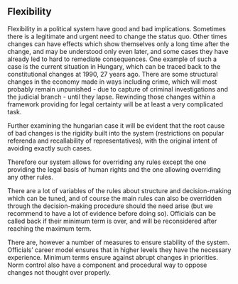 ## Flexibility

Flexibility in a political system have good and bad implications. Sometimes there is a legitimate and urgent need to change the status quo. Other times changes can have effects which show themselves only a long time after the change, and may be understood only even later, and some cases they have already led to hard to remediate consequences. One example of such a case is the current situation in Hungary, which can be traced back to the constitutional changes at 1990, 27 years ago. There are some structural changes in the economy made in ways including crime, which will most probably remain unpunished - due to capture of criminal investigations and the judicial branch - until they lapse. Rewinding those changes within a framework providing for legal certainty will be at least a very complicated task.

Further examining the hungarian case it will be evident that the root cause of bad changes is the rigidity built into the system (restrictions on popular referenda and recallability of representatives), with the original intent of avoiding exactly such cases.

Therefore our system allows for overriding any rules except the one providing the legal basis of human rights and the one allowing overriding any other rules.

There are a lot of variables of the rules about structure and decision-making which can be tuned, and of course the main rules can also be overridden through the decision-making procedure should the need arise (but we recommend to have a lot of evidence before doing so). Officials can be called back if their minimum term is over, and will be reconsidered after reaching the maximum term.

There are, however a number of measures to ensure stability of the system. Officials’ career model ensures that in higher levels they have the necessary experience. Minimum terms ensure against abrupt changes in priorities. Norm control also have a component and procedural way to oppose changes not thought  over properly.


